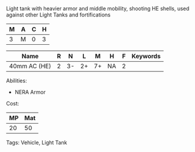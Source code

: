 Light tank with heavier armor and middle mobility, shooting HE shells, used against other Light Tanks and fortifications 

| M   | A   | C   | H   |
| --- | --- | --- | --- |
| 3   | M   | 0   | 3   |

| Name         | R   | N   | L   | M   | H   | F   | Keywords |
| ------------ | --- | --- | --- | --- | --- | --- | -------- |
| 40mm AC (HE) | 2   | 3-  | 2+  | 7+  | NA  | 2   |          |

Abilities:
- NERA Armor


Cost:

| MP  | Mat |
| --- | --- |
| 20  | 50  |


Tags:
Vehicle, Light Tank